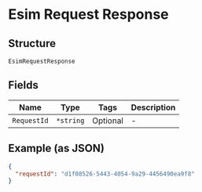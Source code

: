 
# Esim Request Response

## Structure

`EsimRequestResponse`

## Fields

| Name | Type | Tags | Description |
|  --- | --- | --- | --- |
| `RequestId` | `*string` | Optional | - |

## Example (as JSON)

```json
{
  "requestId": "d1f08526-5443-4054-9a29-4456490ea9f8"
}
```

